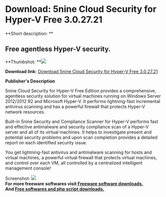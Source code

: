 # Download: 5nine Cloud Security for Hyper-V Free 3.0.27.21

**Short description: **

## Free agentless Hyper-V security.

  
**Thumbshot: **![](http://www.freewarefiles.com/screenshot/5ninehyperv_md.jpg)   
  
**Download link:** [Download 5nine Cloud Security for Hyper-V Free 3.0.27.21](http://freesoftwares.boysofts.com/5nine-Security-for-Hyper-V-Free_program_93516.html)  
  

**Publisher's Description**  
  

5nine Cloud Security for Hyper-V Free Edition provides a comprehensive,
agentless security solution for virtual machines running on Windows Server
2012/2012 R2 and Microsoft Hyper-V. It performs lightning-fast incremental
antivirus scanning and has a powerful firewall that protects Hyper-V network
resources.

Built-in 5nine Security and Compliance Scanner for Hyper-V performs fast and
effective antimalware and security compliance scan of a Hyper-V server and all
of its virtual machines. It helps to investigate present and potential
security problems and upon scan completion provides a detailed report on each
identified security issue.

You get lightning-fast antivirus and antimalware scanning for hosts and
virtual machines, a powerful virtual firewall that protects virtual machines,
and control over each VM, all controlled by a centralized intelligent
management console!

  
  
Screenshot: ![](http://www.freewarefiles.com/screenshot/5ninehyperv.jpg)  
**For more freeware softwares visit [Freeware software downloads.](http://freesoftwares.boysofts.com/)**   
**And [Free softwares and php script downloads.](http://www.boysofts.com/)**

